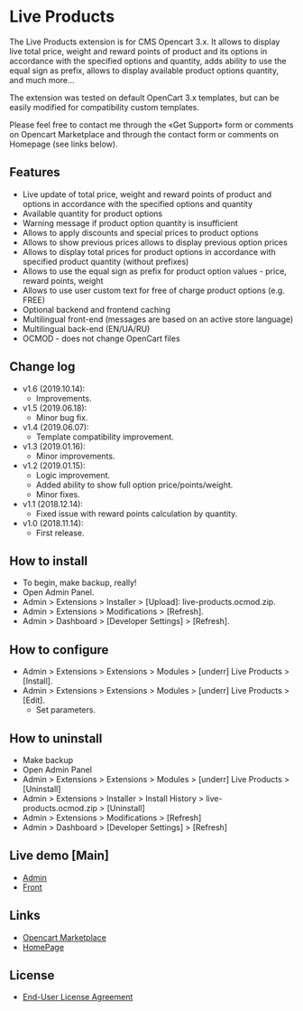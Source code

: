 # Live Products
The Live Products extension is for CMS Opencart 3.x. It allows to display live total price, weight and reward points of product and its options in accordance with the specified options and quantity, adds ability to use the equal sign as prefix, allows to display available  product options quantity, and much more...

The extension was tested on default OpenCart 3.x templates, but can be easily modified for compatibility custom templates.

Please feel free to contact me through the «Get Support» form or comments on Opencart Marketplace and through the contact form or comments on Homepage (see links below).

## Features
* Live update of total price, weight and reward points of product and options in accordance with the specified options and quantity
* Available quantity for product options
* Warning message if product option quantity is insufficient
* Allows to apply discounts and special prices to product options
* Allows to show previous prices allows to display previous option prices
* Allows to display total prices for product options in accordance with specified product quantity (without prefixes)
* Allows to use the equal sign as prefix for product option values - price, reward points, weight
* Allows to use user custom text for free of charge product options (e.g. FREE)
* Optional backend and frontend caching
* Multilingual front-end (messages are based on an active store language)
* Multilingual back-end (EN/UA/RU)
* OCMOD - does not change OpenCart files

## Change log
* v1.6 (2019.10.14):
  * Improvements.
* v1.5 (2019.06.18):
  * Minor bug fix.
* v1.4 (2019.06.07):
  * Template compatibility improvement.
* v1.3 (2019.01.16):
  * Minor improvements.
* v1.2 (2019.01.15):
  * Logic improvement.
  * Added ability to show full option price/points/weight.
  * Minor fixes.
* v1.1 (2018.12.14):
  * Fixed issue with reward points calculation by quantity.
* v1.0 (2018.11.14):
  * First release.

## How to install
* To begin, make backup, really!
* Open Admin Panel.
* Admin > Extensions > Installer > [Upload]: live-products.ocmod.zip.
* Admin > Extensions > Modifications > [Refresh].
* Admin > Dashboard > [Developer Settings] > [Refresh].

## How to configure
* Admin > Extensions > Extensions > Modules > [underr] Live Products > [Install].
* Admin > Extensions > Extensions > Modules > [underr] Live Products > [Edit].
    * Set parameters.

## How to uninstall
* Make backup
* Open Admin Panel
* Admin > Extensions > Extensions > Modules > [underr] Live Products > [Uninstall]
* Admin > Extensions > Installer > Install History > live-products.ocmod.zip > [Uninstall]
* Admin > Extensions > Modifications > [Refresh]
* Admin > Dashboard > [Developer Settings] > [Refresh]

## Live demo [Main]
* [Admin](http://ocmod.freevar.com/oc3020/b/admin/index.php?route=extension/module/live_products)
* [Front](http://ocmod.freevar.com/oc3020/b)

## Links
* [Opencart Marketplace](https://www.opencart.com/index.php?route=marketplace/extension/info&extension_id=35460)
* [HomePage](https://underr.space/en/notes/projects/project-013.html)

## License
* [End-User License Agreement](https://raw.githubusercontent.com/underr-ua/ocmod3-live-products/master/EULA.txt)
